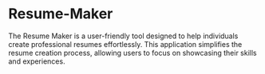 
# Resume-Maker
The Resume Maker is a user-friendly tool designed to help individuals create professional resumes effortlessly. This application simplifies the resume creation process, allowing users to focus on showcasing their skills and experiences.
